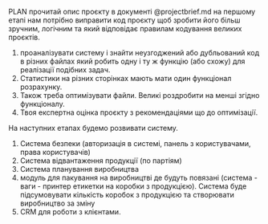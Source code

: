 PLAN
прочитай опис проєкту в документі @projectbrief.md 
на першому етапі нам потрібно виправити код проєкту щоб зробити його більш зручним, логічним та який відповідає правилам кодування великих проєктів.
1. проаналізувати систему і знайти неузгоджений або дубльований код в різних файлах який робить одну і ту ж функцію (або схожу) для реалізації подібних задач.
2. Статистики на різних сторінках мають мати один функціонал розрахунку.
3. Також треба оптимізувати файли. Великі роздробити на менші згідно функціоналу.
4. Твоя експертна оцінка проєкту з рекомендаціями що до оптимізації.

На наступних етапах будемо розвивати систему.
1. Система безпеки (авторизація в системі, панель з користувачами, права користувачів)
1. Система відвантаження продукції (по партіям)
2. Система планування виробництва
3. модуль для пакування на виробництві де будуть повязані (система - ваги - принтер етикетки на коробки з продукцією). Система буде підсумовувати кількість коробок з продукцією та створювати виробництво за зміну
4. CRM для роботи з клієнтами.
